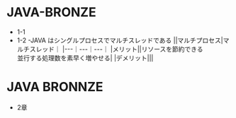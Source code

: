 # JAVA-BRONZE
  - 1-1
  - 1-2
    -JAVA はシングルプロセスでマルチスレッドである
    ||マルチプロセス|マルチスレッド｜
    |---｜---｜---｜
    |メリット||リソースを節約できる<br>並行する処理数を素早く増やせる|
    |デメリット|||
# JAVA BRONNZE
  - 2章
